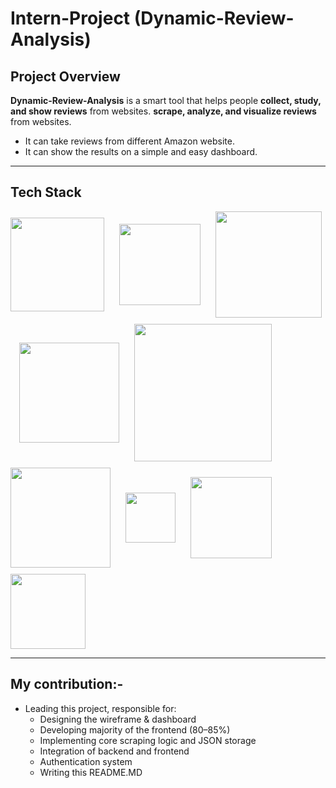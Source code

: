 # Intern-Project (Dynamic-Review-Analysis)

## Project Overview

**Dynamic-Review-Analysis** is a smart tool that helps people **collect, study, and show reviews** from websites.
 **scrape, analyze, and visualize reviews** from websites.  
- It can take reviews from different Amazon website.
- It can show the results on a simple and easy dashboard.

---

## Tech Stack 
<!-- 
![Python](https://img.shields.io/badge/Python-3.11+-3776AB?style=plastic&logo=python&logoColor=white) &nbsp;
![Flask](https://img.shields.io/badge/Flask-3.1.1-black?style=plastic&logo=flask&logoColor=white) &nbsp;
![SQLite](https://img.shields.io/badge/SQLite-Database-003B57?style=plastic&logo=sqlite&logoColor=white) &nbsp;
![Jinja2](https://img.shields.io/badge/Jinja2-Templates-orange?style=plastic&logo=jinja&logoColor=white) &nbsp;
![BeautifulSoup](https://img.shields.io/badge/BeautifulSoup4-Scraper-4B8BBE?style=plastic&logo=python&logoColor=white) &nbsp;
![Playwright](https://img.shields.io/badge/Playwright-Scraper-2EAD33?style=plastic&logo=microsoft&logoColor=white) &nbsp;
![HTML5](https://img.shields.io/badge/HTML-E34F26?style=plastic&logo=html5&logoColor=white) &nbsp;
![TailwindCSS](https://img.shields.io/badge/TailwindCSS-38B2AC?style=plastic&logo=tailwind-css&logoColor=white)
![JavaScript](https://img.shields.io/badge/JavaScript-F7DF1E?style=plastic&logo=javascript&logoColor=black) -->



<div style="display: flex; flex-wrap: wrap; gap: 10px; align-items: center;">
  <img src="https://img.shields.io/badge/Python-3.11+-3776AB?style=plastic&logo=python&logoColor=white" width="150"/> &nbsp;
  <img src="https://img.shields.io/badge/Flask-3.1.1-black?style=plastic&logo=flask&logoColor=white" width="130" />&nbsp;
  <img src="https://img.shields.io/badge/SQLite-Database-003B57?style=plastic&logo=sqlite&logoColor=white" width="170" />&nbsp;
  <img src="https://img.shields.io/badge/Jinja2-Templates-orange?style=plastic&logo=jinja&logoColor=white" width="160" />&nbsp;
  <img src="https://img.shields.io/badge/BeautifulSoup4-Scraper-4B8BBE?style=plastic&logo=python&logoColor=white" width="220" />&nbsp;
  <img src="https://img.shields.io/badge/Playwright-Scraper-2EAD33?style=plastic&logo=microsoft&logoColor=white" width="160" />&nbsp;
  <img src="https://img.shields.io/badge/HTML-E34F26?style=plastic&logo=html5&logoColor=white" width="80" />&nbsp;
  <img src="https://img.shields.io/badge/TailwindCSS-38B2AC?style=plastic&logo=tailwind-css&logoColor=white" width="130" />&nbsp;
  <img src="https://img.shields.io/badge/JavaScript-F7DF1E?style=plastic&logo=javascript&logoColor=black" width="120" />
</div>

--- 

## My contribution:-
- Leading this project, responsible for:  
    - Designing the wireframe & dashboard  
    - Developing majority of the frontend (80–85%)  
    - Implementing core scraping logic and JSON storage  
    - Integration of backend and frontend  
    - Authentication system  
    - Writing this README.MD  


